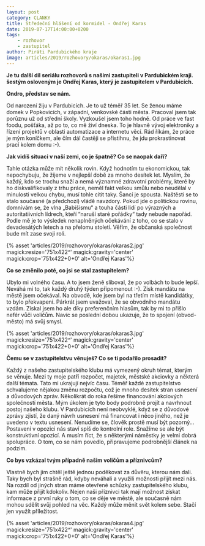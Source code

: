 ```yaml
---
layout: post
category: CLANKY
title: Středeční hlášení od kormidel - Ondřej Karas
date: 2019-07-17T14:00:00+0200
tags: 
    - rozhovor
    - zastupitel
author: Piráti Pardubického kraje
image: articles/2019/rozhovory/okaras/okaras1.jpg
---
```


**Je tu další díl seriálu rozhovorů s našimi zastupiteli v Pardubickém kraji. šestým osloveným je Ondřej Karas, který je zastupitelem v Pardubicích.**

**Ondro, představ se nám.**

Od narození žiju v Pardubicích. Je to už téměř 35 let. Se ženou máme domek v Popkovicích, v západní, venkovské části města. Pracoval jsem tak porůznu už od střední školy. Vyzkoušel jsem toho hodně. Od práce ve fast foodu, pošťáka, až po to, co mě živí dneska. To je hlavně vývoj elektroniky a řízení projektů v oblasti automatizace a internetu věcí. Rád říkám, že práce je mým koníčkem, ale čím dál častěji se přistihnu, že jdu prokrastinovat prací kolem domu :-).

**Jak vidíš situaci v naší zemi, co je špatně? Co se naopak daří?**

Tahle otázka může mít několik rovin. Když hodnotím tu ekonomickou, tak nepochybuju, že žijeme v nejlepší době za mnoho desítek let. Myslím, že každý, kdo se trochu snaží a nemá významné zdravotní problémy, které by ho diskvalifikovaly z trhu práce, neměl fakt velkou smůlu nebo neudělal v minulosti velkou chybu, musí tohle cítit taky. Šancí je spousta. Naštěstí se to stalo současné (a předchozí) vládě navzdory.
Pokud jde o politickou rovinu, domnívám se, že vlna „Babišismu“ a touha části lidí po výrazných a autoritatiivních lídrech, kteří “naruší staré pořádky“ tady nebude napořád. Podle mě je to výsledek nenaplněných očekávání z toho, co se stalo v devadesátých letech a na přelomu století. Věřím, že občanská společnost bude mít zase svoji roli.

{% asset 'articles/2019/rozhovory/okaras/okaras2.jpg' magick:resize='751x422^' 
magick:gravity='center' magick:crop='751x422+0+0' alt='Ondřej Karas'%}

**Co se změnilo poté, co jsi se stal zastupitelem?**

Ubylo mi volného času. A to jsem ženě sliboval, že po volbách to bude lepší. Neváhá mi to, tak každý druhý týden připomenout  :-). Zisk mandátu na městě jsem očekával. Na obvodě, kde jsem byl na třetím místě kandidátky, to bylo překvapení. Párkrát jsem uvažoval, že se obvodního mandátu vzdám. Získal jsem ho ale díky preferenčním hlasům, tak by mi to přišlo nefér vůči voličům. Navíc se poslední dobou ukazuje, že to spojení (obvod-město) má svůj smysl.

{% asset 'articles/2019/rozhovory/okaras/okaras3.jpg' magick:resize='751x422^' 
magick:gravity='center' magick:crop='751x422+0+0' alt='Ondřej Karas'%}

**Čemu se v zastupitelstvu věnuješ?  Co se ti podařilo prosadit?**

Každý z našeho zastupitelského klubu má vymezený okruh témat, kterým se věnuje. Mezi ty moje patří rozpočet, majetek, městské akciovky a některá další témata. Tato mi ukrajují nejvíc času. Téměř každé zastupitelstvo schvalujeme nějakou změnu rozpočtu, což je mnoho desítek stran usnesení a důvodových zpráv. Několikrát do roka řešíme financování akciových společností města. Mým úkolem je tyto body podrobně projít a navrhnout postoj našeho klubu. V Pardubicích není neobvyklé, když se z důvodové zprávy zjistí, že daný návrh usnesení má financovat i něco jiného, než je uvedeno v textu usnesení. Nenudíme se, člověk prostě musí být pozorný…
Postavení v opozici nás staví spíš do kontrolní role. Snažíme se ale být konstruktivní opozicí. A musím říct, že s některými náměstky je velmi dobrá spolupráce. O tom, co se nám povedlo, připravujeme podrobnější článek na podzim.

**Co bys vzkázal tvým případně našim voličům a příznivcům?**

Vlastně bych jim chtěl ještě jednou poděkovat za důvěru, kterou nám dali. Taky bych byl strašně rád, kdyby neváhali a využili možnosti přijít mezi nás. Na rozdíl od jiných stran máme otevřené schůzky zastupitelského klubu, kam může přijít kdokoliv. Nejen naši příznivci tak mají možnost získat informace z první ruky o tom, co se děje ve městě, ale současně  nám mohou sdělit svůj pohled na věc. Každý může měnit svět kolem sebe. Stačí jen využít příležitost.

{% asset 'articles/2019/rozhovory/okaras/okaras4.jpg' magick:resize='751x422^' 
magick:gravity='center' magick:crop='751x422+0+0' alt='Ondřej Karas'%}
